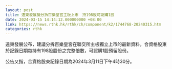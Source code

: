 ```yaml
---
layout: post
title: 遠東發展擬分拆百樂皇宮主板上市　持198股可認購1股
date: 2024-03-15 14:14:12.000000000 +08:00
link: https://news.rthk.hk/rthk/ch/component/k2/1744768-20240315.htm
categories: rthk
---
```


遠東發展公布，建議分拆百樂皇宮在聯交所主板獨立上市的最新資料，合資格股東於記錄日期每持有198股股份之完整倍數，可認購1股預留股份。

公告又指，合資格股東記錄日期為2024年3月11日下午4時30分。
